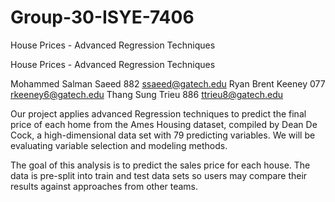 # Group-30-ISYE-7406
House Prices - Advanced Regression Techniques

House Prices - Advanced Regression Techniques

Mohammed Salman Saeed	882	ssaeed@gatech.edu
Ryan Brent Keeney		077	rkeeney6@gatech.edu 
Thang Sung Trieu		886 	ttrieu8@gatech.edu 

Our project applies advanced Regression techniques to predict the final price of each home from the Ames Housing dataset, compiled by Dean De Cock, a high-dimensional data set with 79 predicting variables. We will be evaluating variable selection and modeling methods.

The goal of this analysis is to predict the sales price for each house. The data is pre-split into train and test data sets so users may compare their results against approaches from other teams.
